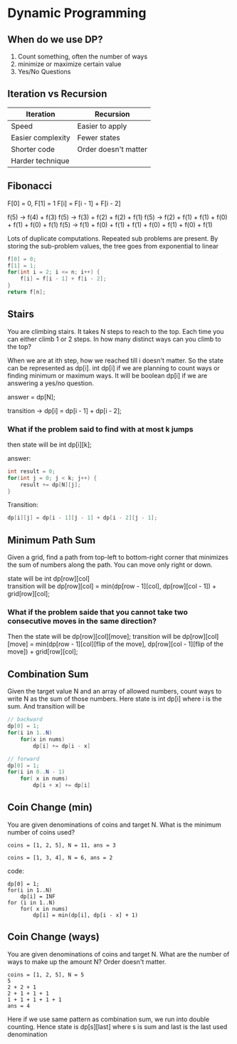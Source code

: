 # Dynamic Programming

## When do we use DP?
1. Count something, often the number of ways
2. minimize or maximize certain value
3. Yes/No Questions

## Iteration vs Recursion

| Iteration | Recursion |
| --- | --- |
| Speed | Easier to apply |
| Easier complexity | Fewer states |
| Shorter code | Order doesn't matter |
| Harder technique |  |

## Fibonacci
F[0] = 0, F[1] = 1
F[i] = F[i - 1] + F[i - 2]

f(5) -> f(4) + f(3)
f(5) -> f(3) + f(2) + f(2) + f(1)
f(5) -> f(2) + f(1) + f(1) + f(0) + f(1) + f(0) + f(1)
f(5) -> f(1) + f(0) + f(1) + f(1) + f(0) + f(1) + f(0) + f(1)

Lots of duplicate computations.
Repeated sub problems are present.
By storing the sub-problem values, the tree goes from exponential to linear

```Java
f[0] = 0;
f[1] = 1;
for(int i = 2; i <= n; i++) {
    f[i] = f[i - 1] + f[i - 2];
}
return f[n];
```

## Stairs
You are climbing stairs. It takes N steps to reach to the top. Each time you can either climb 1 or 2 steps. In how many distinct ways can you climb to the top?

When we are at ith step, how we reached till i doesn't matter. So the state can be represented as dp[i].
int dp[i] if we are planning to count ways or finding minimum or maximum ways.
It will be boolean dp[i] if we are answering a yes/no question.

answer = dp[N];

transition -> dp[i] = dp[i - 1] + dp[i - 2];

### What if the problem said to find with at most k jumps

then state will be int dp[i][k];

answer:
```Java
int result = 0;
for(int j = 0; j < k; j++) {
    result += dp[N][j];
}
```

Transition:
```Java
dp[i][j] = dp[i - 1][j - 1] + dp[i - 2][j - 1];
```

## Minimum Path Sum
Given a grid, find a path from top-left to bottom-right corner that minimizes the sum of numbers along the path. You can move only right or down.

state will be int dp[row][col]<br>
transition will be dp[row][col] = min(dp[row - 1][col], dp[row][col - 1]) + grid[row][col];

### What if the problem saide that you cannot take two consecutive moves in the same direction?
Then the state will be dp[row][col][move];
transition will be dp[row][col][move] = min(dp[row - 1][col][flip of the move], dp[row][col - 1][flip of the move]) + grid[row][col];

## Combination Sum
Given the target value N and an array of allowed numbers, count ways to write N as the sum of those numbers.
Here state is int dp[i] where i is the sum.
And transition will be 
```Java
// backward
dp[0] = 1;
for(i in 1..N)
    for(x in nums)
        dp[i] += dp[i - x]

// forward
dp[0] = 1;
for(i in 0..N - 1)
    for( x in nums)
        dp[i + x] += dp[i]

```

## Coin Change (min)
You are given denominations of coins and target N. What is the minimum number of coins used?

```
coins = [1, 2, 5], N = 11, ans = 3

coins = [1, 3, 4], N = 6, ans = 2
```

code:
```
dp[0] = 1;
for(i in 1..N)
    dp[i] = INF
for (i in 1..N)
    for( x in nums)
        dp[i] = min(dp[i], dp[i - x] + 1)
```

## Coin Change (ways)
You are given denominations of coins and target N. What are the number of ways to make up the amount N? Order doesn't matter.

```
coins = [1, 2, 5], N = 5
5
2 + 2 + 1
2 + 1 + 1 + 1
1 + 1 + 1 + 1 + 1
ans = 4
```

Here if we use same pattern as combination sum, we run into double counting. Hence state is dp[s][last] where s is sum and last is the last used denomination